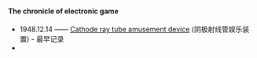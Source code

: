 #### The chronicle of electronic game 
- 1948.12.14  —— [Cathode ray tube amusement device](http://www.pong-story.com/2455992.pdf) (阴极射线管娱乐装置)  - 最早记录
- 
